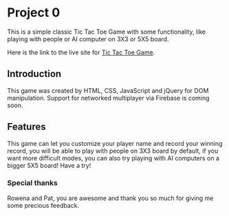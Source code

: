 # Project 0

This is a simple classic Tic Tac Toe Game with some functionality, like playing with people or AI computer on 3X3 or 5X5 board.

Here is the link to the live site for [Tic Tac Toe Game](https://keith-hoka.github.io/project0/).

## Introduction

This game was created by HTML, CSS, JavaScript and jQuery for DOM manipulation. Support for networked multiplayer via Firebase is coming soon.

## Features

This game can let you customize your player name and record your winning record, you will be able to play with people on 3X3 board by default, if you want more difficult modes, you can also try playing with AI computers on a bigger 5X5 board! Have a try!

### Special thanks

Rowena and Pat, you are awesome and thank you so much for giving me some precious feedback.
